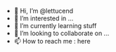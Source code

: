 - 👋 Hi, I’m @lettucend
- 👀 I’m interested in ...
- 🌱 I’m currently learning stuff
- 💞️ I’m looking to collaborate on ...
- 📫 How to reach me : here

<!---
lettucend/lettucend is a ✨ special ✨ repository because its `README.md` (this file) appears on your GitHub profile.
You can click the Preview link to take a look at your changes.
--->
